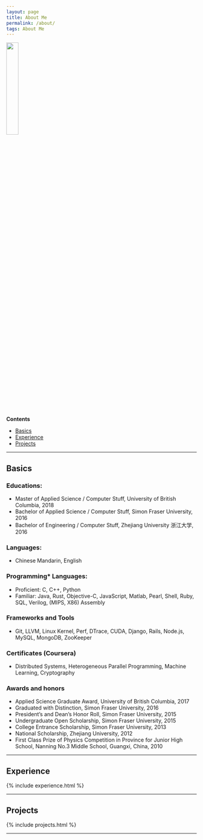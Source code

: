 ```yaml
---
layout: page
title: About Me
permalink: /about/
tags: About Me
---
```

<div class="col-3">
  <img width="25%" src="http:{{ baseurl }}/images/{{ site.headpic }}" />
</div>

<div>
  <p><b>Contents</b></p>
  <ul>
    <!--   
      <li><a href="#First_Point_Header">1 First Point Header</a>
        <ul>
          <li><a href="#First_Sub_Point_1">1.1 First Sub Point 1</a></li>
          <li><a href="#First_Sub_Point_2">1.2 First Sub Point 2</a></li>
        </ul>
      </li>
    -->
    <li><a href="#Basics">Basics</a></li>
    <li><a href="#Experience">Experience</a></li>
    <li><a href="#Projects">Projects</a></li>
  </ul>
</div>

<hr>
<h2 id="Basics">Basics</h2>

### Educations:
* Master of Applied Science / Computer Stuff, University of British Columbia, 2018
* Bachelor of Applied Science / Computer Stuff, Simon Fraser University, 2016
* Bachelor of Engineering / Computer Stuff, Zhejiang University 浙江大学, 2016

### Languages:
* Chinese Mandarin, English

### Programming* Languages:
* Proficient: C, C++, Python
* Familiar: Java, Rust, Objective-C, JavaScript, Matlab, Pearl, Shell, Ruby, SQL, Verilog, (MIPS, X86) Assembly

### Frameworks and Tools
* Git, LLVM, Linux Kernel, Perf, DTrace, CUDA, Django, Rails, Node.js, MySQL, MongoDB, ZooKeeper

### Certificates (Coursera)
* Distributed Systems, Heterogeneous Parallel Programming, Machine Learning, Cryptography

### Awards and honors
* Applied Science Graduate Award, University of British Columbia, 2017
* Graduated with Distinction, Simon Fraser University, 2016
* President’s and Dean’s Honor Roll, Simon Fraser University, 2015
* Undergraduate Open Scholarship, Simon Fraser University, 2015
* College Entrance Scholarship, Simon Fraser University, 2013
* National Scholarship, Zhejiang University, 2012
* First Class Prize of Physics Competition in Province for Junior High School, Nanning No.3 Middle School, Guangxi, China, 2010

<hr>
<h2 id="Experience">Experience</h2>
{% include experience.html %}

<hr>
<h2 id="Projects">Projects</h2>
{% include projects.html %}

<hr>

